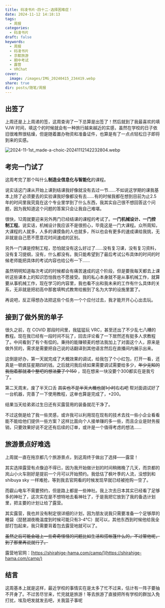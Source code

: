 ```yaml
---
title: 码凌书片·四十二·选择困难症！
date: 2024-11-12 14:18:13
tags:
  - 周报
categories:
  - 码凌书片
draft: false
keywords:
  - 周报
  - 码凌书片
  - 京都旅游
  - 期中考试
  - 露营
  - VRChat
cover:
  image: /images/IMG_20240415_234419.webp
share: true
dir: posts/随笔/周报
---
```


## 出签了

上周还是上上周递的签，这周查询了一下总算是出签了！然后就到了我最喜欢的填 VJW 时间，填这个的时候就会有一种旅行越来越近的实感，虽然在学校的日子依旧很难熬很枯燥，但是随着置办物资和准备证件，也算是有了一点点轻松日子即将到来的实感。

![2024-11-1st_made-a-choic-20241112142232804.webp](/images/2024-11-1st_made-a-choic-20241112142232804.webp)

## 考完一门试了

这周考完了那个叫什么**制造业信息化与智能化**的课程。

说实话这门课从开始上课到结课我好像就没有去过一节……不如说这学期的课我基本上除了必须要去的实验课我好像都没有去……有的时候我都在想到目前为止2.5年的时间里我究竟在这个专业里学到了什么东西，我其实自己很不想回答这个问题，因为我知道这个问题的答案只会让我自己难堪。

很快，12周就要迎来另外两门已经结课的课程的考试了。**一门机械设计、一门控制工程**。说实话，机械设计我应该不是很担心，毕竟这是一门大课程。众所周知，大课程的人就多，人多的课摸鱼的人也就多，所以也会有更多的速成课给我挑，无非就是自己愿不愿意花时间速成的区别。

另外一门课是控制工程，恐怕就没有这么好过了……没有复习课，没有复习资料，没有复习提纲，没有，什么都没有。我只能希望到了最后考试公布具体的时间的时候老师能把具体的考试内容也给公布一下……

虽然明明知道每次考试的时候都会有痛苦速成的这个阶段，但是要我每天都去上课听这些课本上的知识恐怕我也不愿接受。我的私心本身就不是从事机械工作，就算要从事机械工作，现在学习的内容里，我也看不出和我未来的工作有什么具体的关系，无非就是把初高中那套填鸭式教育给搬到了名为大学的设施里罢了。

再说吧，反正得想办法把这些个任务一个个应付过去，我才能开开心心出去玩。

## 接到了做外贸的单子

很久之前，在 COVID 那段时间里，我猛猛玩 VRC，甚至还出了不少乱七八糟的教程。现在我已经有一段时间不玩了，回去评论看了一下居然还有挺多人求教程了。中间看到了有个有偿的。秉持的能赚顿麦的想法我加上了对面这个人，原来是做外贸的，需求是需要把自己说的话翻译到其他语言然后在直播间内展示出来。

这倒是好办，第一天就完成了大概效果的调试，给我包了个小红包，打开一看，还真是一顿疯狂星期四的钱。之后就问我后续如果需要调试需要给多少，~~年少无知的我抱着那就凑个整吧的想法要了个150~~ ，现在想来一块没要个300都实在是我亏了。

第二天周末，废了半天口舌 ~~其实也不是半天大概也就1小时左右吧~~  帮对面调试好了一台机器，完善了一下使用教程，这单也算是完成了，+200。

结果当天给弟弟过生日还有买露营用的装备就花干净了。

不过这倒是给了我一些灵感，或许我可以利用现在现有的技术去找一些小企业看看能不能给他们提供一些方案？这样比面向个人接单赚的多一些，而且企业是财务报销，只要效果好说不定还有后续的订单，或许是一个值得考虑的想法……

## 旅游景点好难选

上周就一直在拖京都几个旅游景点，到这周终于做出了选择——露营！

其实选择露营有点像迫不得已，因为我开始做计划的时间稍微晚了几天，而京都的岚山小火车刚好是提前一个月可以开始预约。我低估了枫叶季的人流，没想到和 shibuya sky 一样难抢，等到我去官网看的时候发现早就已经被抢购一空了。

而叡山电车不需要预约，但是路上都是一些神社。我上次去日本其实已经看了足够多的神社了，这次实在是不想特地去看神社了，于是我把它放到了我的备选计划里，把主要的计划让给了露营。

其实露营，我也并没有制定很详细的计划，因为朋友说我只需要准备一个足够厚的睡袋（琵琶湖夜晚温度到时候可能只有3-4°C）就可以，其他东西到时候他给我全部打包起来，我只需要背着包去露营地就可以了。

~~虽然之后可能会碰上一些奇奇怪怪的问题比如生活和搭帐篷什么的，不过管他呢，到了那里再说就行了。~~ 

露营地官网：[https://shirahige-hama.com/camp/](https://shirahige-hama.com/camp/)

## 结言

这周基本上就是这样，最近学校的事情实在是太多了忙不过来，估计有一阵子要抽不开身了。不过苦尽甘来，忙完就是旅游！等去旅游了直接把所有学校的群加入免打扰，埃及吧发就发去吧，关我篮子事呢